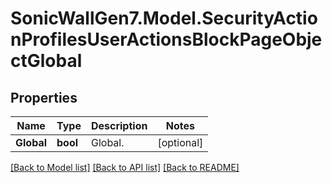 # SonicWallGen7.Model.SecurityActionProfilesUserActionsBlockPageObjectGlobal

## Properties

Name | Type | Description | Notes
------------ | ------------- | ------------- | -------------
**Global** | **bool** | Global. | [optional] 

[[Back to Model list]](../README.md#documentation-for-models) [[Back to API list]](../README.md#documentation-for-api-endpoints) [[Back to README]](../README.md)

